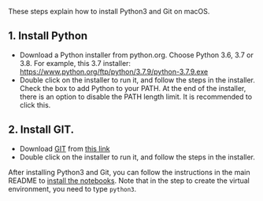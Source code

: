 These steps explain how to install Python3 and Git on macOS.

## 1. Install Python

* Download a Python installer from python.org. Choose Python 3.6, 3.7 or 3.8. For example, this 3.7 installer: 
https://www.python.org/ftp/python/3.7.9/python-3.7.9.exe
* Double click on the installer to run it, and follow the steps in the installer. Check the box to add Python to your PATH. At the end of the installer, there is an option to disable the PATH length limit. It is recommended to click this.

## 2. Install GIT. 

* Download [GIT](https://git-scm.com/download/mac) from [this link](https://sourceforge.net/projects/git-osx-installer/files/git-2.31.0-intel-universal-mavericks.dmg/download?use_mirror=autoselect)
* Double click on the installer to run it, and follow the steps in the installer.

After installing Python3 and Git, you can follow the instructions in the main README to [install the notebooks](https://github.com/openvinotoolkit/openvino_notebooks). Note that in the step to create the virtual environment, you need to type `python3`.

